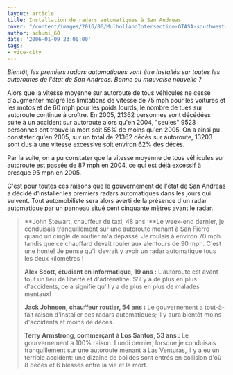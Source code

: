 ```yaml
---
layout: article
title: Installation de radars automatiques à San Andreas
cover: "/content/images/2016/06/MulhollandIntersection-GTASA-southwestwards.jpg"
author: schumi_60
date: '2006-01-09 23:00:00'
tags:
- vice-city
---
```


_Bientôt, les premiers radars automatiques vont être installés sur toutes les autoroutes de l'état de San Andreas. Bonne ou mauvaise nouvelle ?_

Alors que la vitesse moyenne sur autoroute de tous véhicules ne cesse d'augmenter malgré les limitations de vitesse de 75 mph pour les voitures et les motos et de 60 mph pour les poids lourds, le nombre de tués sur autoroute continue à croître. En 2005, 21362 personnes sont décédées suite à un accident sur autoroute alors qu'en 2004, "seules" 9523 personnes ont trouvé la mort soit 55% de moins qu'en 2005. On a ainsi pu constater qu'en 2005, sur un total de 21362 décès sur autoroute, 13203 sont dus à une vitesse excessive soit environ 62% des décès.

Par la suite, on a pu constater que la vitesse moyenne de tous véhicules sur autoroute est passée de 87 mph en 2004, ce qui est déjà excessif à presque 95 mph en 2005.

C'est pour toutes ces raisons que le gouvernement de l'état de San Andreas a décidé d'installer les premiers radars automatiques dans les jours qui suivent. Tout automobiliste sera alors averti de la présence d'un radar automatique par un panneau situé cent cinquante mètres avant le radar.

> \*\*John Stewart, chauffeur de taxi, 48 ans :\*\*Le week-end dernier, je conduisais tranquillement sur une autoroute menant à San Fierro quand un cinglé de routier m'a dépassé. Je roulais à environ 70 mph tandis que ce chauffard devait rouler aux alentours de 90 mph. C'est une honte! Je pense qu'il devrait y avoir un radar automatique tous les deux kilomètres !
> 
> **Alex Scott, étudiant en informatique, 19 ans :** L'autoroute est avant tout un lieu de liberté et d'adrénaline. S'il y a de plus en plus d'accidents, cela signifie qu'il y a de plus en plus de malades mentaux!
> 
> **Jack Johnson, chauffeur routier, 54 ans :** Le gouvernement a tout-à-fait raison d'installer ces radars automatiques; il y aura bientôt moins d'accidents et moins de décès.
> 
> **Terry Armstrong, commerçant à Los Santos, 53 ans :** Le gourvernement a 100% raison. Lundi dernier, lorsque je conduisais tranquillement sur une autoroute menant à Las Venturas, il y a eu un terrible accident: une dizaine de bolides sont entrés en collision d'où 8 décès et 6 blessés entre la vie et la mort.